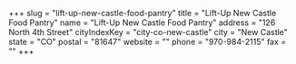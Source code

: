 +++
slug = "lift-up-new-castle-food-pantry"
title = "Lift-Up New Castle Food Pantry"
name = "Lift-Up New Castle Food Pantry"
address = "126 North 4th Street"
cityIndexKey = "city-co-new-castle"
city = "New Castle"
state = "CO"
postal = "81647"
website = ""
phone = "970-984-2115"
fax = ""
+++
